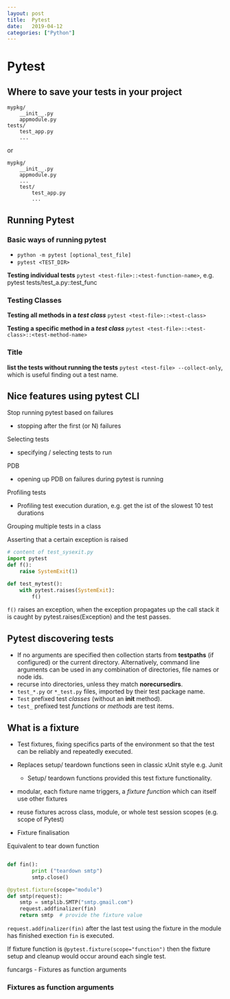 ```yaml
---
layout: post
title:  Pytest
date:   2019-04-12 
categories: ["Python"]
---
```


# Pytest

## Where to save your tests in your project

```
mypkg/
    __init__.py
    appmodule.py
tests/
    test_app.py
    ...
```

or

```
mypkg/
    __init__.py
    appmodule.py
    ...
    test/
        test_app.py
        ...
```


## Running Pytest


### Basic ways of running pytest

* `python -m pytest [optional_test_file]`
* `pytest <TEST_DIR>`

__Testing individual tests__ `pytest <test-file>::<test-function-name>`, e.g. pytest tests/test_a.py::test_func

### Testing Classes

__Testing all methods in a *test class*__ `pytest <test-file>::<test-class>`

__Testing a specific method in a *test class*__ `pytest <test-file>::<test-class>::<test-method-name>`

### Title

__list the tests without running the tests__ `pytest <test-file> --collect-only`, which is useful finding out a test name.

## Nice features using pytest CLI

Stop running pytest based on failures

* stopping after the first (or N) failures

Selecting tests

* specifying / selecting tests to run

PDB
* opening up PDB on failures during pytest is running

Profiling tests

* Profiling test execution duration, e.g. get the ist of the slowest 10 test durations

Grouping multiple tests in a class

Asserting that a certain exception is raised

```python
# content of test_sysexit.py
import pytest
def f():
    raise SystemExit(1)

def test_mytest():
    with pytest.raises(SystemExit):
        f()
```

`f()` raises an exception, when the exception propagates up the call stack it is caught by pytest.raises(Exception) and the test passes.


## Pytest discovering tests

* If no arguments are specified then collection starts from **testpaths** (if configured) or the current directory. Alternatively, command line arguments can be used in any combination of directories, file names or node ids.
* recurse into directories, unless they match **norecursedirs**.
* `test_*.py` or `*_test.py` files, imported by their test package name.
* `Test` prefixed test *classes* (without an __init__ method).
* `test_` prefixed test *functions* or *methods* are test items.

## What is a fixture

* Test fixtures, fixing specifics parts of the environment so that the test can be reliably and repeatedly executed.

* Replaces setup/ teardown functions seen in classic xUnit style e.g. Junit
  * Setup/ teardown functions provided this test fixture functionality.

* modular, each fixture name triggers, a *fixture function* which can itself use other fixtures
* reuse fixtures across class, module, or whole test session scopes (e.g. scope of Pytest)

* Fixture finalisation

Equivalent to tear down function

```python

def fin():
        print ("teardown smtp")
        smtp.close()

@pytest.fixture(scope="module")
def smtp(request):
    smtp = smtplib.SMTP("smtp.gmail.com")
    request.addfinalizer(fin)
    return smtp  # provide the fixture value
```

`request.addfinalizer(fin)` after the last test using the fixture in the module has finished exection `fin` is executed.

If fixture function is `@pytest.fixture(scope="function")` then the fixture setup and cleanup would occur around each single test.

funcargs - Fixtures as function arguments

### Fixtures as function arguments
